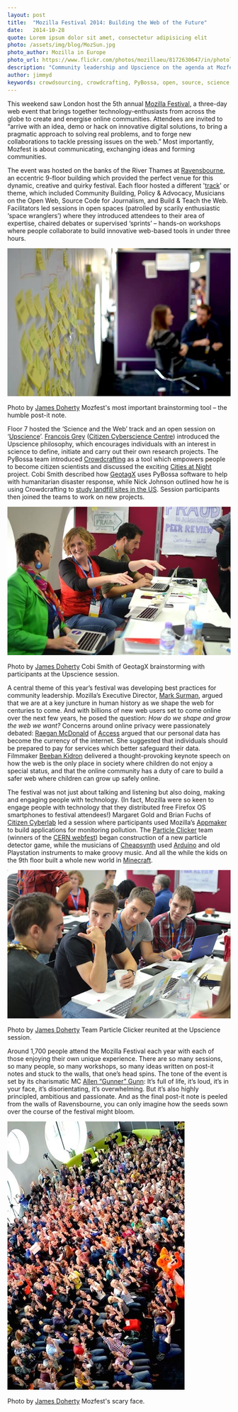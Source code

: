 ```yaml
---
layout: post
title:  "Mozilla Festival 2014: Building the Web of the Future"
date:   2014-10-28 
quote: Lorem ipsum dolor sit amet, consectetur adipisicing elit
photo: /assets/img/blog/MozSun.jpg
photo_author: Mozilla in Europe
photo_url: https://www.flickr.com/photos/mozillaeu/8172630647/in/photolist-dsbSmX-dsqiE7-dsqjjm-dsoZjx-drZ8dK-dssPzX-dsqitw-dsw25A-dsbYCj-dssY2c-dscbiN-dsqbf6-dsbv76-dsc3wK-dsqhsN-dsq8pT-dsbwtX-dsp8u5-dsqjAs-dsqaHP-dsvMR6-dsoX6g-dsqgfm-ds8Bgp-dsc1bL-ds88cr-dsvPYn-dsvZ7W-dsbRgi-dsq9uR-dsw1jE-dsvPRk-dssRKc-dsbQPT-dsqgnm-dsvNne-dsbrSi-dsp1Ve-dsbQDa-dsq6ZD-dsp7cS-dsqkuQ-dsbSa6-dsqa9Z-dsbsH4-ds8reE-drZg8Y-dst14d-dsqk59-ds8rVq
description: "Community leadership and Upscience on the agenda at Mozfest 2014"
author: jimmyd
keywords: crowdsourcing, crowdcrafting, PyBossa, open, source, science, citizen, opensource, Mozilla, Mozfest, London, Webmaker, trash, upscience, landfill, humanitarian, UN, Mark Surman, Allen Gunn, Beeban Kidron, Raegon McDonald, access, privacy, community 
---
```


This weekend saw London host the 5th annual [Mozilla Festival](http://2014.mozillafestival.org/), a three-day web event that brings together technology-enthusiasts from across the globe to create and energise online communities. Attendees are invited to “arrive with an idea, demo or hack on innovative digital solutions, to bring a pragmatic approach to solving real problems, and to forge new collaborations to tackle pressing issues on the web.” Most importantly, Mozfest is about communicating, exchanging ideas and forming communities.

The event was hosted on the banks of the River Thames at [Ravensbourne](http://www.ravensbourne.ac.uk/), an eccentric 9-floor building which provided the perfect venue for this dynamic, creative and quirky festival. Each floor hosted a different '[track](http://2014.mozillafestival.org/tracks/)' or theme, which included Community Building, Policy & Advocacy, Musicians on the Open Web, Source Code for Journalism, and Build & Teach the Web. Facilitators led sessions in open spaces (patrolled by scarily enthusiastic ‘space wranglers’) where they introduced attendees to their area of expertise, chaired debates or supervised ‘sprints’ – hands-on workshops where people collaborate to build innovative web-based tools in under three hours.

![alttext](/assets/img/blog/Postit.jpg "Courtesy of James Doherty")
<p class="post-caption">Photo by <a href="http://www.quantumdiaries.org/author/james-doherty/">James Doherty</a> Mozfest's most important brainstorming tool – the humble post-it note.</p>

Floor 7 hosted the ‘Science and the Web’ track and an open session on ‘[Upscience](http://www.billionbrainblog.com/)’. [Francois Grey](http://www.billionbrainblog.com/) ([Citizen Cyberscience Centre](http://www.citizencyberscience.net/)) introduced the Upscience philosophy, which encourages individuals with an interest in science to define, initiate and carry out their own research projects. The PyBossa team introduced [Crowdcrafting](http://crowdcrafting.org/) as a tool which empowers people to become citizen scientists and discussed the exciting [Cities at Night](/blog/2014/07/23/Cities_at_Night.html) project. Cobi Smith described how [GeotagX](http://www.geotagx.org/) uses PyBossa software to help with humanitarian disaster response, while Nick Johnson outlined how he is using Crowdcrafting to [study landfill sites in the US](http://crowdcrafting.org/app/landfill/). Session participants then joined the teams to work on new projects.

![alttext](/assets/img/blog/MozCob.jpg "Courtesy of James Doherty")
<p class="post-caption">Photo by <a href="http://www.quantumdiaries.org/author/james-doherty/">James Doherty</a> Cobi Smith of GeotagX brainstorming with participants at the Upscience session.</p>

A central theme of this year’s festival was developing best practices for community leadership. Mozilla’s Executive Director, [Mark Surman](https://blog.mozilla.org/press/bios/mark-surman/), argued that we are at a key juncture in human history as we shape the web for centuries to come. And with billions of new web users set to come online over the next few years, he posed the question: *How do we shape and grow the web we want?* Concerns around online privacy were passionately debated: [Raegan McDonald](https://www.accessnow.org/blog/author/13/Raegan%20MacDonald) of [Access](https://www.accessnow.org/) argued that our personal data has become the currency of the internet. She suggested that individuals should be prepared to pay for services which better safeguard their data. Filmmaker [Beeban Kidron](http://en.wikipedia.org/wiki/Beeban_Kidron) delivered a thought-provoking keynote speech on how the web is the only place in society where children do not enjoy a special status, and that the online community has a duty of care to build a safer web where children can grow up safely online.

The festival was not just about talking and listening but also doing, making and engaging people with technology. (In fact, Mozilla were so keen to engage people with technology that they distributed free Firefox OS smartphones to festival attendees!) Margaret Gold and Brian Fuchs of [Citizen Cyberlab](http://citizencyberlab.eu/) led a session where participants used Mozilla’s [Appmaker](https://apps.webmaker.org/designer) to build applications for monitoring pollution. The [Particle Clicker](http://particle-clicker.web.cern.ch/particle-clicker/) team (winners of the [CERN webfest](https://webfest.web.cern.ch/)) began construction of a new particle detector game, while the musicians of [Cheapsynth](http://www.fakebitpolytechnic.com/cheapsynth-concept-safety-info/) used [Arduino](http://www.arduino.cc/) and old Playstation instruments to make groovy music. And all the while the kids on the 9th floor built a whole new world in [Minecraft](https://minecraft.net/).

![alttext](/assets/img/blog/MozClick.jpg "Courtesy of James Doherty")
<p class="post-caption">Photo by <a href="http://www.quantumdiaries.org/author/james-doherty/">James Doherty</a> Team Particle Clicker reunited at the Upscience session.</p>

Around 1,700 people attend the Mozilla Festival each year with each of those enjoying their own unique experience. There are so many sessions, so many people, so many workshops, so many ideas written on post-it notes and stuck to the walls, that one’s head spins. The tone of the event is set by its charismatic MC [Allen “Gunner” Gunn](https://aspirationtech.org/about/people/gunner): It’s full of life, it’s loud, it’s in your face, it’s disorientating, it’s overwhelming. But it’s also highly principled, ambitious and passionate. And as the final post-it note is peeled from the walls of Ravensbourne, you can only imagine how the seeds sown over the course of the festival might bloom.

![alttext](/assets/img/blog/Mozcrowd.jpg "Courtesy of James Doherty")
<p class="post-caption">Photo by <a href="http://www.quantumdiaries.org/author/james-doherty/">James Doherty</a> Mozfest's scary face.</p>
